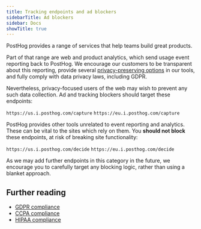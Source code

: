 ```yaml
---
title: Tracking endpoints and ad blockers
sidebarTitle: Ad blockers
sidebar: Docs
showTitle: true
---
```


PostHog provides a range of services that help teams build great products.

Part of that range are web and product analytics, which send usage event reporting back to PostHog. We encourage our customers to be transparent about this reporting, provide several [privacy-preserving options](/docs/product-analytics/privacy) in our tools, and fully comply with data privacy laws, including GDPR.

Nevertheless, privacy-focused users of the web may wish to prevent any such data collection. Ad and tracking blockers should target these endpoints:

`https://us.i.posthog.com/capture`
`https://eu.i.posthog.com/capture`

PostHog provides other tools unrelated to event reporting and analytics. These can be vital to the sites which rely on them. You **should not block** these endpoints, at risk of breaking site functionality:

`https://us.i.posthog.com/decide`
`https://eu.i.posthog.com/decide`

As we may add further endpoints in this category in the future, we encourage you to carefully target any blocking logic, rather than using a blanket approach.

## Further reading

- [GDPR compliance](/docs/privacy/gdpr-compliance)
- [CCPA compliance](/docs/privacy/ccpa-compliance)
- [HIPAA compliance](/docs/privacy/hipaa-compliance)
